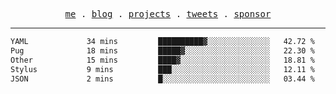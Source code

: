 <p align="center">
  <samp>
    <a href="https://everfu.org">me</a> .
    <a href="https://everfu.org/blog">blog</a> .
    <a href="https://everfu.org/github">projects</a> .
    <a href="https://twitter.com/everfu8">tweets</a> .
    <a href="https://everfu.org/sponsor">sponsor</a>
  </samp>
</p>

---

<!--START_SECTION:waka-->

```txt
YAML             34 mins         ██████████▓░░░░░░░░░░░░░░   42.72 %
Pug              18 mins         █████▓░░░░░░░░░░░░░░░░░░░   22.30 %
Other            15 mins         ████▓░░░░░░░░░░░░░░░░░░░░   18.81 %
Stylus           9 mins          ███░░░░░░░░░░░░░░░░░░░░░░   12.11 %
JSON             2 mins          █░░░░░░░░░░░░░░░░░░░░░░░░   03.44 %
```

<!--END_SECTION:waka-->
